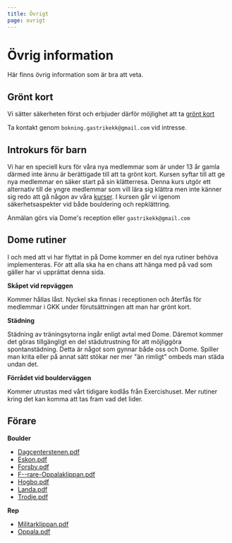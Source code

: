 ```yaml
---
title: Övrigt
page: ovrigt
---
```


# Övrig information

Här finns övrig information som är bra att veta.

## Grönt kort

Vi sätter säkerheten först och erbjuder därför möjlighet att ta <a href="https://bergsport.se/utbildning/borja-klattra-2/" target="_blank">grönt kort</a>

Ta kontakt genom `bokning.gastrikekk@gmail.com` vid intresse.

## Introkurs för barn

Vi har en speciell kurs för våra nya medlemmar som är under 13 år gamla därmed inte ännu är berättigade till att ta grönt kort. Kursen syftar till att ge nya medlemmar en säker start på sin klätterresa. Denna kurs utgör ett alternativ till de yngre medlemmar som vill lära sig klättra men inte känner sig redo att gå någon av våra [kurser](./kurser). I kursen går vi igenom säkerhetsaspekter vid både bouldering och repklättring.

Anmälan görs via Dome's reception eller `gastrikekk@gmail.com`

## Dome rutiner

I och med att vi har flyttat in på Dome kommer en del nya rutiner behöva implementeras. För att alla ska ha en chans att hänga med på vad som gäller har vi upprättat denna sida.

**Skåpet vid repväggen**

Kommer hållas låst. Nyckel ska finnas i receptionen och återfås för medlemmar i GKK under förutsättningen att man har grönt kort.

**Städning**

Städning av träningsytorna ingår enligt avtal med Dome. Däremot kommer det göras tillgängligt en del städutrustning för att möjliggöra spontanstädning. Detta är något som gynnar både oss och Dome. Spiller man krita eller på annat sätt stökar ner mer "än rimligt" ombeds man städa undan det.

**Förrådet vid boulderväggen**

Kommer utrustas med vårt tidigare kodlås från Exercishuset. Mer rutiner kring det kan komma att tas fram vad det lider.

## Förare

**Boulder**

- <a href="/assets/files/forare/Dagcenterstenen.pdf" target="_blank">Dagcenterstenen.pdf</a>
- <a href="/assets/files/forare/Eskon.pdf" target="_blank">Eskon.pdf</a>
- <a href="/assets/files/forare/Forsby.pdf" target="_blank">Forsby.pdf</a>
- <a href="/assets/files/forare/F--rare-Oppalaklippan.pdf" target="_blank">F--rare-Oppalaklippan.pdf</a>
- <a href="/assets/files/forare/Hogbo.pdf" target="_blank">Hogbo.pdf</a>
- <a href="/assets/files/forare/Landa.pdf" target="_blank">Landa.pdf</a>
- <a href="/assets/files/forare/Trodje.pdf" target="_blank">Trodje.pdf</a>

**Rep**

- <a href="/assets/files/forare/Militarklippan.pdf" target="_blank">Militarklippan.pdf</a>
- <a href="/assets/files/forare/Oppala.pdf" target="_blank">Oppala.pdf</a>